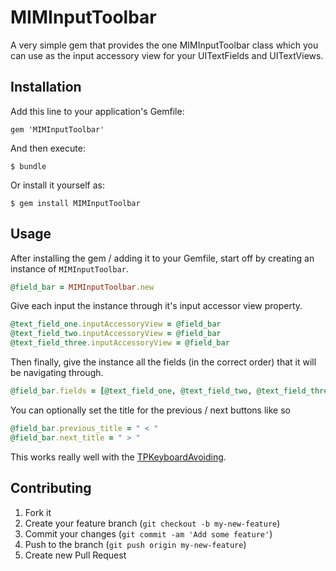 # MIMInputToolbar

A very simple gem that provides the one MIMInputToolbar class which you can use as the input accessory view for your UITextFields and UITextViews.

## Installation

Add this line to your application's Gemfile:

    gem 'MIMInputToolbar'

And then execute:

    $ bundle

Or install it yourself as:

    $ gem install MIMInputToolbar

## Usage

After installing the gem / adding it to your Gemfile, start off by creating an instance of `MIMInputToolbar`.

```ruby
@field_bar = MIMInputToolbar.new
```

Give each input the instance through it's input accessor view property.

```ruby
@text_field_one.inputAccessoryView = @field_bar
@text_field_two.inputAccessoryView = @field_bar
@text_field_three.inputAccessoryView = @field_bar
```

Then finally, give the instance all the fields (in the correct order) that it will be navigating through.

```ruby
@field_bar.fields = [@text_field_one, @text_field_two, @text_field_three]
```

You can optionally set the title for the previous / next buttons like so

```ruby
@field_bar.previous_title = " < "
@field_bar.next_title = " > "
```

This works really well with the [TPKeyboardAvoiding](https://github.com/michaeltyson/TPKeyboardAvoiding).

## Contributing

1. Fork it
2. Create your feature branch (`git checkout -b my-new-feature`)
3. Commit your changes (`git commit -am 'Add some feature'`)
4. Push to the branch (`git push origin my-new-feature`)
5. Create new Pull Request
